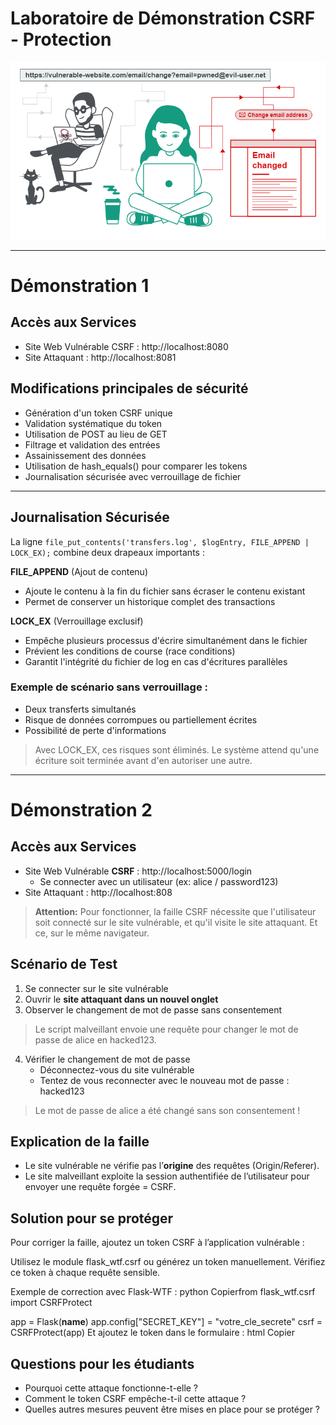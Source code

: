 # Laboratoire de Démonstration CSRF - Protection

![](readme_docs/859089c8.png)


---

# Démonstration 1

## Accès aux Services

- Site Web Vulnérable CSRF : http://localhost:8080
- Site Attaquant : http://localhost:8081

## Modifications principales de sécurité

- Génération d'un token CSRF unique
- Validation systématique du token
- Utilisation de POST au lieu de GET
- Filtrage et validation des entrées
- Assainissement des données
- Utilisation de hash_equals() pour comparer les tokens
- Journalisation sécurisée avec verrouillage de fichier

---

## Journalisation Sécurisée

La ligne `file_put_contents('transfers.log', $logEntry, FILE_APPEND | LOCK_EX);` combine deux drapeaux importants :

**FILE_APPEND** (Ajout de contenu)

- Ajoute le contenu à la fin du fichier sans écraser le contenu existant
- Permet de conserver un historique complet des transactions

**LOCK_EX** (Verrouillage exclusif)

- Empêche plusieurs processus d'écrire simultanément dans le fichier
- Prévient les conditions de course (race conditions)
- Garantit l'intégrité du fichier de log en cas d'écritures parallèles

### Exemple de scénario sans verrouillage :

- Deux transferts simultanés
- Risque de données corrompues ou partiellement écrites
- Possibilité de perte d'informations

> Avec LOCK_EX, ces risques sont éliminés. Le système attend qu'une écriture soit terminée avant d'en autoriser une autre.


---

# Démonstration 2

## Accès aux Services

- Site Web Vulnérable **CSRF** : http://localhost:5000/login
    - Se connecter avec un utilisateur (ex: alice / password123)
- Site Attaquant : http://localhost:808

> **Attention:** Pour fonctionner, la faille CSRF nécessite que l'utilisateur soit connecté sur le site vulnérable, et qu'il visite le site attaquant.
> Et ce, sur le même navigateur.

## Scénario de Test

1. Se connecter sur le site vulnérable
2. Ouvrir le **site attaquant dans un nouvel onglet**
3. Observer le changement de mot de passe sans consentement
> Le script malveillant envoie une requête pour changer le mot de passe de alice en hacked123.
4. Vérifier le changement de mot de passe
    - Déconnectez-vous du site vulnérable
    - Tentez de vous reconnecter avec le nouveau mot de passe : hacked123

> Le mot de passe de alice a été changé sans son consentement !


## Explication de la faille

- Le site vulnérable ne vérifie pas l’**origine** des requêtes (Origin/Referer).
- Le site malveillant exploite la session authentifiée de l’utilisateur pour envoyer une requête forgée = CSRF.

## Solution pour se protéger

Pour corriger la faille, ajoutez un token CSRF à l’application vulnérable :

Utilisez le module flask_wtf.csrf ou générez un token manuellement.
Vérifiez ce token à chaque requête sensible.

Exemple de correction avec Flask-WTF :
python Copierfrom flask_wtf.csrf import CSRFProtect

app = Flask(__name__)
app.config["SECRET_KEY"] = "votre_cle_secrete"
csrf = CSRFProtect(app)
Et ajoutez le token dans le formulaire :
html Copier<input type="hidden" name="csrf_token" value="{{ csrf_token() }}">


## Questions pour les étudiants

- Pourquoi cette attaque fonctionne-t-elle ?
- Comment le token CSRF empêche-t-il cette attaque ?
- Quelles autres mesures peuvent être mises en place pour se protéger ?
